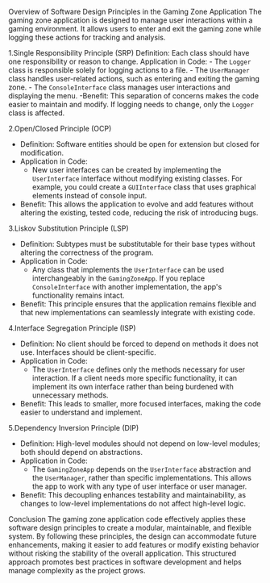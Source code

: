 

Overview of Software Design Principles in the Gaming Zone Application
The gaming zone application is designed to manage user interactions within a gaming environment. It allows users to enter and exit the gaming zone while logging these actions for tracking and analysis.

1.Single Responsibility Principle (SRP)
   Definition: Each class should have one responsibility or reason to change.
   Application in Code: 
     - The `Logger` class is responsible solely for logging actions to a file.
     - The `UserManager` class handles user-related actions, such as entering and exiting the gaming zone.
     - The `ConsoleInterface` class manages user interactions and displaying the menu.
   -Benefit: This separation of concerns makes the code easier to maintain and modify. If logging needs to change, only the `Logger` class is affected.

2.Open/Closed Principle (OCP)
   - Definition: Software entities should be open for extension but closed for modification.
   - Application in Code: 
     - New user interfaces can be created by implementing the `UserInterface` interface without modifying existing classes. For example, you could create a `GUIInterface` class that uses graphical elements instead of console input.
   - Benefit: This allows the application to evolve and add features without altering the existing, tested code, reducing the risk of introducing bugs.

3.Liskov Substitution Principle (LSP)
   - Definition: Subtypes must be substitutable for their base types without altering the correctness of the program.
   - Application in Code: 
     - Any class that implements the `UserInterface` can be used interchangeably in the `GamingZoneApp`. If you replace `ConsoleInterface` with another implementation, the app's functionality remains intact.
   - Benefit: This principle ensures that the application remains flexible and that new implementations can seamlessly integrate with existing code.

4.Interface Segregation Principle (ISP)
   - Definition: No client should be forced to depend on methods it does not use. Interfaces should be client-specific.
   - Application in Code: 
     - The `UserInterface` defines only the methods necessary for user interaction. If a client needs more specific functionality, it can implement its own interface rather than being burdened with unnecessary methods.
   - Benefit: This leads to smaller, more focused interfaces, making the code easier to understand and implement.

5.Dependency Inversion Principle (DIP)
   - Definition: High-level modules should not depend on low-level modules; both should depend on abstractions.
   - Application in Code: 
     - The `GamingZoneApp` depends on the `UserInterface` abstraction and the `UserManager`, rather than specific implementations. This allows the app to work with any type of user interface or user manager.
   - Benefit: This decoupling enhances testability and maintainability, as changes to low-level implementations do not affect high-level logic.

Conclusion
The gaming zone application code effectively applies these software design principles to create a modular, maintainable, and flexible system. By following these principles, the design can accommodate future enhancements, making it easier to add features or modify existing behavior without risking the stability of the overall application. This structured approach promotes best practices in software development and helps manage complexity as the project grows.
